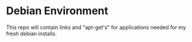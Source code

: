 # Debian Environment

This repo will contain links and "apt-get's" for applications
needed for my fresh debian installs.

